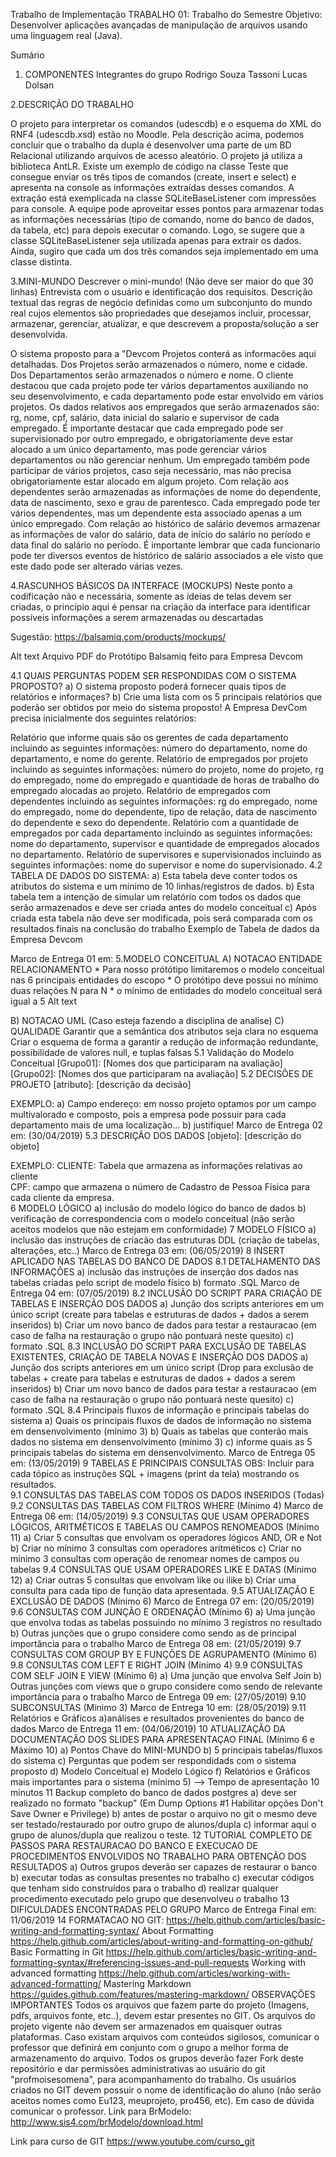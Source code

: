 Trabalho de Implementação
TRABALHO 01: Trabalho do Semestre
Objetivo: Desenvolver aplicações avançadas de manipulação de arquivos usando uma linguagem real (Java).

Sumário
1. COMPONENTES
Integrantes do grupo
Rodrigo Souza Tassoni
Lucas Dolsan

2.DESCRIÇÃO DO TRABALHO

O projeto para interpretar os comandos (udescdb) e o esquema do XML do RNF4 (udescdb.xsd) estão no Moodle. Pela
descrição acima, podemos concluir que o trabalho da dupla é desenvolver uma parte de um BD Relacional utilizando
arquivos de acesso aleatório. O projeto já utiliza a biblioteca AntLR. Existe um exemplo de código na classe Teste que
consegue enviar os três tipos de comandos (create, insert e select) e apresenta na console as informações extraídas
desses comandos. A extração está exemplicada na classe SQLiteBaseListener com impressões para console. A equipe
pode aproveitar esses pontos para armazenar todas as informações necessárias (tipo de comando, nome do banco de
dados, da tabela, etc) para depois executar o comando. Logo, se sugere que a classe SQLiteBaseListener seja utilizada
apenas para extrair os dados. Ainda, sugiro que cada um dos três comandos seja implementado em uma classe distinta.

3.MINI-MUNDO
Descrever o mini-mundo! (Não deve ser maior do que 30 linhas)
Entrevista com o usuário e identificação dos requisitos.
Descrição textual das regras de negócio definidas como um subconjunto do mundo real cujos elementos são propriedades que desejamos incluir, processar, armazenar, gerenciar, atualizar, e que descrevem a proposta/solução a ser desenvolvida.

O sistema proposto para a "Devcom Projetos conterá as informacões aqui detalhadas. Dos Projetos serão armazenados o número, nome e cidade. Dos Departamentos serão armazenados o número e nome. O cliente destacou que cada projeto pode ter vários departamentos auxiliando no seu desenvolvimento, e cada departamento pode estar envolvido em vários projetos. Os dados relativos aos empregados que serão armazenados são: rg, nome, cpf, salário, data inicial do salario e supervisor de cada empregado. É importante destacar que cada empregado pode ser supervisionado por outro empregado, e obrigatoriamente deve estar alocado a um único departamento, mas pode gerenciar vários departamentos ou não gerenciar nenhum. Um empregado também pode participar de vários projetos, caso seja necessário, mas não precisa obrigatoriamente estar alocado em algum projeto. Com relação aos dependentes serão armazenadas as informações de nome do dependente, data de nascimento, sexo e grau de parentesco. Cada empregado pode ter vários dependentes, mas um dependente esta associado apenas a um único empregado. Com relação ao histórico de salário devemos armazenar as informações de valor do salário, data de início do salário no período e data final do salário no período. É importante lembrar que cada funcionario pode ter diversos eventos de histórico de salário associados a ele visto que este dado pode ser alterado várias vezes.

4.RASCUNHOS BÁSICOS DA INTERFACE (MOCKUPS)
Neste ponto a codificação não e necessária, somente as ideias de telas devem ser criadas, o princípio aqui é pensar na criação da interface para identificar possíveis informações a serem armazenadas ou descartadas

Sugestão: https://balsamiq.com/products/mockups/

Alt text Arquivo PDF do Protótipo Balsamiq feito para Empresa Devcom

4.1 QUAIS PERGUNTAS PODEM SER RESPONDIDAS COM O SISTEMA PROPOSTO?
a) O sistema proposto poderá fornecer quais tipos de relatórios e informaçes? 
b) Crie uma lista com os 5 principais relatórios que poderão ser obtidos por meio do sistema proposto!
A Empresa DevCom precisa inicialmente dos seguintes relatórios:

Relatório que informe quais são os gerentes de cada departamento incluindo as seguintes informações: número do departamento, nome do departamento, e nome do gerente.
Relatório de empregados por projeto incluindo as seguintes informações: número do projeto, nome do projeto, rg do empregado, nome do empregado e quantidade de horas de trabalho do empregado alocadas ao projeto.
Relatório de empregados com dependentes incluindo as seguintes informações: rg do empregado, nome do empregado, nome do dependente, tipo de relação, data de nascimento do dependente e sexo do dependente.
Relatório com a quantidade de empregados por cada departamento incluindo as seguintes informações: nome do departamento, supervisor e quantidade de empregados alocados no departamento.
Relatório de supervisores e supervisionados incluindo as seguintes informações: nome do supervisor e nome do supervisionado.
4.2 TABELA DE DADOS DO SISTEMA:
a) Esta tabela deve conter todos os atributos do sistema e um mínimo de 10 linhas/registros de dados.
b) Esta tabela tem a intenção de simular um relatório com todos os dados que serão armazenados 
e deve ser criada antes do modelo conceitual
c) Após criada esta tabela não deve ser modificada, pois será comparada com os resultados finais na conclusão do trabalho
Exemplo de Tabela de dados da Empresa Devcom

Marco de Entrega 01 em:
5.MODELO CONCEITUAL
A) NOTACAO ENTIDADE RELACIONAMENTO 
    * Para nosso prótótipo limitaremos o modelo conceitual nas 6 principais entidades do escopo
    * O protótipo deve possui no mínimo duas relações N para N
    * o mínimo de entidades do modelo conceitual será igual a 5
Alt text

B) NOTACAO UML (Caso esteja fazendo a disciplina de analise)
C) QUALIDADE 
    Garantir que a semântica dos atributos seja clara no esquema
    Criar o esquema de forma a garantir a redução de informação redundante, possibilidade de valores null, 
    e tuplas falsas
5.1 Validação do Modelo Conceitual
[Grupo01]: [Nomes dos que participaram na avaliação]
[Grupo02]: [Nomes dos que participaram na avaliação]
5.2 DECISÕES DE PROJETO
[atributo]: [descrição da decisão]

EXEMPLO:
a) Campo endereço: em nosso projeto optamos por um campo multivalorado e composto, pois a empresa 
pode possuir para cada departamento mais de uma localização... 
b) justifique!
Marco de Entrega 02 em: (30/04/2019)
5.3 DESCRIÇÃO DOS DADOS
[objeto]: [descrição do objeto]

EXEMPLO:
CLIENTE: Tabela que armazena as informações relativas ao cliente<br>
CPF: campo que armazena o número de Cadastro de Pessoa Física para cada cliente da empresa.<br>
6 MODELO LÓGICO
    a) inclusão do modelo lógico do banco de dados
    b) verificação de correspondencia com o modelo conceitual 
    (não serão aceitos modelos que não estejam em conformidade)
7 MODELO FÍSICO
    a) inclusão das instruções de criacão das estruturas DDL 
    (criação de tabelas, alterações, etc..) 
Marco de Entrega 03 em: (06/05/2019)
8 INSERT APLICADO NAS TABELAS DO BANCO DE DADOS
8.1 DETALHAMENTO DAS INFORMAÇÕES
    a) inclusão das instruções de inserção dos dados nas tabelas criadas pelo script de modelo físico 
    b) formato .SQL
Marco de Entrega 04 em: (07/05/2019)
8.2 INCLUSÃO DO SCRIPT PARA CRIAÇÃO DE TABELAS E INSERÇÃO DOS DADOS
    a) Junção dos scripts anteriores em um único script 
    (create para tabelas e estruturas de dados + dados a serem inseridos)
    b) Criar um novo banco de dados para testar a restauracao 
    (em caso de falha na restauração o grupo não pontuará neste quesito)
    c) formato .SQL
8.3 INCLUSÃO DO SCRIPT PARA EXCLUSÃO DE TABELAS EXISTENTES, CRIAÇÃO DE TABELA NOVAS E INSERÇÃO DOS DADOS
    a) Junção dos scripts anteriores em um único script
    (Drop para exclusão de tabelas + create para tabelas e estruturas de dados + dados a serem inseridos)
    b) Criar um novo banco de dados para testar a restauracao 
    (em caso de falha na restauração o grupo não pontuará neste quesito)
    c) formato .SQL
8.4 Principais fluxos de informação e principais tabelas do sistema
    a) Quais os principais fluxos de dados de informação no sistema em densenvolvimento (mínimo 3)
    b) Quais as tabelas que conterão mais dados no sistema em densenvolvimento (mínimo 3)
    c) informe quais as 5 principais tabelas do sistema em densenvolvimento.
Marco de Entrega 05 em: (13/05/2019)
9 TABELAS E PRINCIPAIS CONSULTAS
OBS: Incluir para cada tópico as instruções SQL + imagens (print da tela) mostrando os resultados.<br>
9.1 CONSULTAS DAS TABELAS COM TODOS OS DADOS INSERIDOS (Todas)
9.2 CONSULTAS DAS TABELAS COM FILTROS WHERE (Mínimo 4)
Marco de Entrega 06 em: (14/05/2019)
9.3 CONSULTAS QUE USAM OPERADORES LÓGICOS, ARITMÉTICOS E TABELAS OU CAMPOS RENOMEADOS (Mínimo 11)
a) Criar 5 consultas que envolvam os operadores lógicos AND, OR e Not
b) Criar no mínimo 3 consultas com operadores aritméticos 
c) Criar no mínimo 3 consultas com operação de renomear nomes de campos ou tabelas
9.4 CONSULTAS QUE USAM OPERADORES LIKE E DATAS (Mínimo 12)
a) Criar outras 5 consultas que envolvam like ou ilike
b) Criar uma consulta para cada tipo de função data apresentada.
9.5 ATUALIZAÇÃO E EXCLUSÃO DE DADOS (Mínimo 6)
Marco de Entrega 07 em: (20/05/2019)
9.6 CONSULTAS COM JUNÇÃO E ORDENAÇÃO (Mínimo 6)
    a) Uma junção que envolva todas as tabelas possuindo no mínimo 3 registros no resultado
    b) Outras junções que o grupo considere como sendo as de principal importância para o trabalho
Marco de Entrega 08 em: (21/05/2019)
9.7 CONSULTAS COM GROUP BY E FUNÇÕES DE AGRUPAMENTO (Mínimo 6)
9.8 CONSULTAS COM LEFT E RIGHT JOIN (Mínimo 4)
9.9 CONSULTAS COM SELF JOIN E VIEW (Mínimo 6)
    a) Uma junção que envolva Self Join
    b) Outras junções com views que o grupo considere como sendo de relevante importância para o trabalho
Marco de Entrega 09 em: (27/05/2019)
9.10 SUBCONSULTAS (Mínimo 3)
Marco de Entrega 10 em: (28/05/2019)
9.11 Relatórios e Gráficos
a)análises e resultados provenientes do banco de dados
Marco de Entrega 11 em: (04/06/2019)
10 ATUALIZAÇÃO DA DOCUMENTAÇÃO DOS SLIDES PARA APRESENTAÇAO FINAL (Mínimo 6 e Máximo 10)
a) Pontos Chave do MINI-MUNDO
b) 5 principais tabelas/fluxos do sistema
c) Perguntas que podem ser respondidads com o sistema proposto
d) Modelo Conceitual
e) Modelo Lógico
f) Relatórios e Gráficos mais importantes para o sistema (mínimo 5)
--> Tempo de apresentação 10 minutos
11 Backup completo do banco de dados postgres
a) deve ser realizado no formato "backup" 
    (Em Dump Options #1 Habilitar opções Don't Save Owner e Privilege)
b) antes de postar o arquivo no git o mesmo deve ser testado/restaurado por outro grupo de alunos/dupla
c) informar aqui o grupo de alunos/dupla que realizou o teste.
12 TUTORIAL COMPLETO DE PASSOS PARA RESTAURACAO DO BANCO E EXECUCAO DE PROCEDIMENTOS ENVOLVIDOS NO TRABALHO PARA OBTENÇÃO DOS RESULTADOS
    a) Outros grupos deverão ser capazes de restaurar o banco 
    b) executar todas as consultas presentes no trabalho
    c) executar códigos que tenham sido construídos para o trabalho 
    d) realizar qualquer procedimento executado pelo grupo que desenvolveu o trabalho
13 DIFICULDADES ENCONTRADAS PELO GRUPO
Marco de Entrega Final em: 11/06/2019
14 FORMATACAO NO GIT: https://help.github.com/articles/basic-writing-and-formatting-syntax/
About Formatting
https://help.github.com/articles/about-writing-and-formatting-on-github/
Basic Formatting in Git
https://help.github.com/articles/basic-writing-and-formatting-syntax/#referencing-issues-and-pull-requests
Working with advanced formatting
https://help.github.com/articles/working-with-advanced-formatting/
Mastering Markdown
https://guides.github.com/features/mastering-markdown/
OBSERVAÇÕES IMPORTANTES
Todos os arquivos que fazem parte do projeto (Imagens, pdfs, arquivos fonte, etc..), devem estar presentes no GIT. Os arquivos do projeto vigente não devem ser armazenados em quaisquer outras plataformas.
Caso existam arquivos com conteúdos sigilosos, comunicar o professor que definirá em conjunto com o grupo a melhor forma de armazenamento do arquivo.
Todos os grupos deverão fazer Fork deste repositório e dar permissões administrativas ao usuário do git "profmoisesomena", para acompanhamento do trabalho.
Os usuários criados no GIT devem possuir o nome de identificação do aluno (não serão aceitos nomes como Eu123, meuprojeto, pro456, etc). Em caso de dúvida comunicar o professor.
Link para BrModelo:
http://www.sis4.com/brModelo/download.html

Link para curso de GIT
https://www.youtube.com/curso_git
